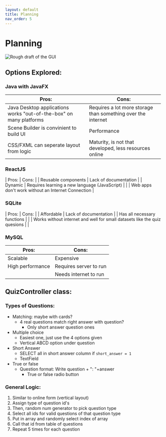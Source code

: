```yaml
---
layout: default
title: Planning
nav_order: 5
---
```


# Planning

![Rough draft of the GUI](https://quidology.github.io/assets/img/rough_sketch_gui.jpg)

## Options Explored:

### Java with JavaFX

| Pros: | Cons: |
| --- |---|
Java Desktop applications works "out-of-the-box" on many platforms | Requires a lot more storage than something over the internet
Scene Builder is convinient to build UI | Performance
CSS/FXML can seperate layout from logic | Maturity, is not that developed, less resources online

### ReactJS

| Pros: | Cons: |
| Reusable components | Lack of documentation |
| Dynamic | Requires learning a new language (JavaScript) |
|  | Web apps don't work without an Internet Connection |

### SQLite

| Pros: | Cons: |
| Affordable | Lack of documentation |
| Has all necessary functions | |
| Works without internet and well for small datasets like the quiz quesions |  |

### MySQL

| Pros: | Cons: |
| --- |---|
| Scalable | Expensive |
| High performance | Requires server to run |
|  | Needs internet to run |

## QuizController class:

### Types of Questions:

- Matching: maybe with cards?
    - 4 real questions match right answer with question?
        - Only short answer question ones
- Multiple choice
    - Easiest one, just use the 4 options given
    - Vertical ABCD option under question
- Short Answer
    - SELECT all in short answer column if `short_answer = 1`
    - TextField
- True or false
    - Question format: Write question + ": "+answer
        - True or false radio button

### General Logic:

1. Similar to online form (vertical layout)
2. Assign type of question id's
3. Then, random num generator to pick question type
4. Select all ids for valid questions of that question type
5. Put in array and randomly select index of array
6. Call that id from table of questions
7. Repeat 5 times for each question
